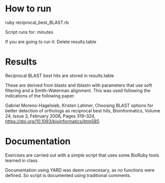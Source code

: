 # How to run
ruby reciprocal_best_BLAST.rb 

Script runs for: minutes

If you are going to run it: Delete results.table

# Results
Reciprocal BLAST best hits are stored in results.table

These are derived from blastx and tblastn with parameters that use soft filtering and a Smith–Waterman alignment. This was used following the indications of the following paper:

Gabriel Moreno-Hagelsieb, Kristen Latimer, Choosing BLAST options for better detection of orthologs as reciprocal best hits, Bioinformatics, Volume 24, Issue 3, February 2008, Pages 319–324, https://doi.org/10.1093/bioinformatics/btm585

# Documentation
Exercises are carried out with a simple script that uses some BioRuby tools learned in class.

Documentation using YARD was deem unnecesary, as no functions were defined. So script is documented using 
traditional comments.